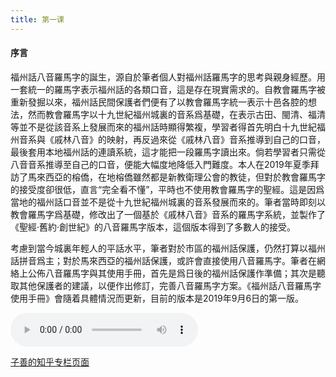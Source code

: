 ```yaml
---
title: 第一课
---
```


#### 序言
福州話八音羅馬字的誕生，源自於筆者個人對福州話羅馬字的思考與親身經歷。用一套統一的羅馬字表示福州話的各類口音，這是存在現實需求的。自教會羅馬字被重新發掘以來，福州話民間保護者們便有了以教會羅馬字統一表示十邑各腔的想法，然而教會羅馬字以十九世紀福州城裏的音系爲基礎，在表示古田、閩清、福清等並不是從該音系上發展而來的福州話時顯得繁複，學習者得首先明白十九世紀福州音系與《戚林八音》的映射，再反過來從《戚林八音》音系推導到自己的口音，最後套用本地福州話的連讀系統，這才能把一段羅馬字讀出來。倘若學習者只需從八音音系推導至自己的口音，便能大幅度地降低入門難度。本人在2019年夏季拜訪了馬來西亞的榕僑，在地榕僑雖然都是新教衛理公會的教徒，但對於教會羅馬字的接受度卻很低，直言“完全看不懂”，平時也不使用教會羅馬字的聖經。這是因爲當地的福州話口音並不是從十九世紀福州城裏的音系發展而來的。筆者當時即刻以教會羅馬字爲基礎，修改出了一個基於《戚林八音》音系的羅馬字系統，並製作了《聖經·舊約·創世紀》的八音羅馬字版本，這個版本得到了多數人的接受。

考慮到當今城裏年輕人的平話水平，筆者對於市區的福州話保護，仍然打算以福州話拼音爲主；對於馬來西亞的福州話保護，或許會直接使用八音羅馬字。筆者在網絡上公佈八音羅馬字與其使用手冊，首先是爲日後的福州話保護作準備；其次是聽取其他保護者的建議，以便作出修訂，完善八音羅馬字方案。《福州話八音羅馬字使用手冊》會隨着具體情況而更新，目前的版本是2019年9月6日的第一版。

 <audio
        controls
        src="http://idioms.mindong.asia/assets/audio/2ae5b3ac-0408-4028-a9a0-5b642a219a56.mp3">
            你的浏览器不支持
            <code>瓜拉拉</code>这段音频。
    </audio>

[子善的知乎专栏页面](https://www.zhihu.com/people/zi-shan-78-81/columns)
